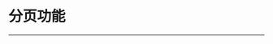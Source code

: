 # 分页功能
---

<common-code-format description="在组件中需配置：新增isShowPagination或isShowPagination='true'属性">
  <docsComponents-TTable-pagination></docsComponents-TTable-pagination>
  <highlight-code slot="codeText">
    <template>
        <div class="t-table" style="width:100%;">
            <t-table :table="table" isShowPagination />
        </div>
    </template>
    <script>
        export default {
            data () {
                return {
                    table: {
                        total: 0,
                        currentPage: 1,
                        pageSize: 10,
                        data: [
                        {
                            id: '1',
                            date: '2019-09-25',
                            name: '张三',
                            status: '2',
                            address: '广东省广州市天河区'
                        },
                        {
                            id: '2',
                            date: '2019-09-26',
                            name: '张三1',
                            status: '1',
                            address: '广东省广州市天广东省广州市天河区2广东省广州市天河区2河区2'
                        },
                        {
                            id: '3',
                            date: '2019-09-27',
                            name: '张三2',
                            status: '3',
                            address: '广东省广州市天河区3'
                        }
                        ],
                        column: [
                        { prop: 'name', label: '姓名', minWidth: '100', sort: true },
                        { prop: 'date', label: '日期', minWidth: '180', sort: true },
                        { prop: 'address', label: '地址', minWidth: '220', sort: true },
                        { prop: 'date', label: '日期', minWidth: '180', sort: true },
                        { prop: 'address', label: '地址', minWidth: '220' }
                        ]
                    }
                }
            }
        }
    </script>
  </highlight-code>
</common-code-format>
